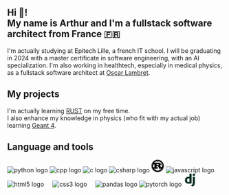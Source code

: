 <h2 align="left"href="https://github.com/ArthurRochette/" >Hi 👋! <br> My name is Arthur and I'm a fullstack software architect from France 🇫🇷️ </h2>

<div>
I'm actually studying at Epitech Lille, a french IT school. I will be graduating in 2024 with a master certificate in software engineering, with an AI specialization.
I'm also working in healthtech, especially in medical physics, as a fullstack software architect at <a href="https://www.centreoscarlambret.fr/">Oscar Lambret</a>.
</div>

<h2 align="left">My projects</h2>
I'm actually learning <a href="https://www.rust-lang.org/fr">RUST</a> on my free time. <br> 
I also enhance my knowledge in physics (who fit with my actual job) learning <a href="https://geant4.web.cern.ch/"> Geant 4</a>.

###
<h2>Language and tools</h2>
<div align="left">
  <img src="https://cdn.jsdelivr.net/gh/devicons/devicon/icons/python/python-original.svg" height="30" alt="python logo"  />
  <img src="https://cdn.jsdelivr.net/gh/devicons/devicon/icons/cplusplus/cplusplus-original.svg" height="30" alt="cpp logo"/>
  <img src="https://cdn.jsdelivr.net/gh/devicons/devicon/icons/c/c-original.svg" height="30" alt="c logo"/>
  <img src="https://cdn.jsdelivr.net/gh/devicons/devicon/icons/csharp/csharp-original.svg" height="30" alt="csharp logo"  />
  <img src="https://raw.githubusercontent.com/devicons/devicon/v2.16.0/icons/rust/rust-original.svg" height="30" alt="rust logo"/>
  <img src="https://cdn.jsdelivr.net/gh/devicons/devicon/icons/javascript/javascript-original.svg" height="30" alt="javascript logo"  />
  <img width="12" />
  <img src="https://cdn.jsdelivr.net/gh/devicons/devicon/icons/html5/html5-original.svg" height="30" alt="html5 logo"  />
  <img width="12" />
  <img src="https://cdn.jsdelivr.net/gh/devicons/devicon/icons/css3/css3-original.svg" height="30" alt="css3 logo"  />
  <img width="12" />
  <img src="https://cdn.jsdelivr.net/gh/devicons/devicon/icons/pandas/pandas-original.svg" height="30" alt="pandas logo"  />
  <img src="https://cdn.jsdelivr.net/gh/devicons/devicon/icons/pytorch/pytorch-original.svg" height="30" alt="pytorch logo"/>
  <!-- django-->
  <img src="https://raw.githubusercontent.com/devicons/devicon/v2.15.1/icons/django/django-plain.svg" height="30" alt="django logo"/>

  
</div>

###

<div align="left">


</div>

###

<br clear="both">



###
